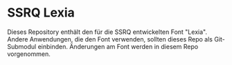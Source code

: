 # SSRQ Lexia

Dieses Repository enthält den für die SSRQ entwickelten Font "Lexia". Andere Anwendungen, die den Font verwenden, sollten dieses Repo als Git-Submodul einbinden. Änderungen am Font werden in diesem Repo vorgenommen.